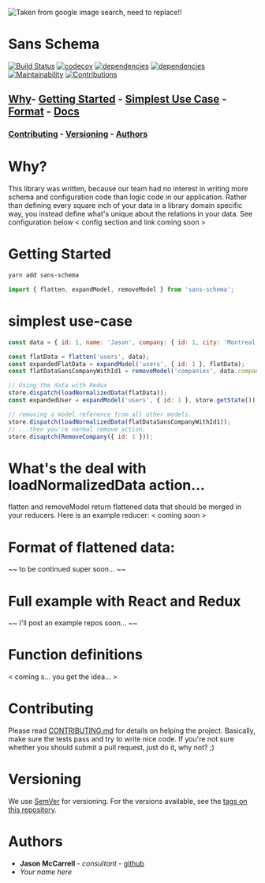 ![Taken from google image search, need to replace!!](https://i0.wp.com/login-tutorials.com/wp-content/uploads/2018/03/oak-tree-massive-roots-oak-tree-with-roots-drawing-everything-throughout-oak-tree-drawing-with-roots.jpg "I gotta replace this image, its taken from google image search")
# Sans Schema

[![Build Status](https://travis-ci.org/funkjunky/schemaless-normalizer.svg?branch=master)](https://travis-ci.org/funkjunky/schemaless-normalizer) [![codecov](https://codecov.io/gh/funkjunky/schemaless-normalizer/branch/master/graph/badge.svg)](https://codecov.io/gh/funkjunky/schemaless-normalizer) [![dependencies](https://david-dm.org/funkjunky/schemaless-normalizer.svg)](https://david-dm.org/funkjunky/schemaless-normalizer) [![dependencies](https://david-dm.org/funkjunky/schemaless-normalizer/dev-status.svg)](https://david-dm.org/funkjunky/schemaless-normalizer?type=dev) [![Maintainability](https://api.codeclimate.com/v1/badges/c890f2aadbb342cf08df/maintainability)](https://codeclimate.com/github/funkjunky/schemaless-normalizer/maintainability) [![Contributions](https://img.shields.io/badge/contributions-welcome-brightgreen.svg?style=flat)](https://github.com/funkjunky/sans-schema/pulls)

## [Why](#Why)- [Getting Started](#Getting-Started) - [Simplest Use Case](#Simplest-Use-Case) - [Format](#Format-of-flattened-data) - [Docs](#Function-definitions)
### [Contributing](#Contributing) - [Versioning](#Versioning) - [Authors](#Authors)

Why?
====

This library was written, because our team had no interest in writing more schema and configuration code than logic code in our application. Rather than defining every square inch of your data in a library domain specific way, you instead define what's unique about the relations in your data. See configuration below < config section and link coming soon >

Getting Started
===============

```bash
yarn add sans-schema
```

```javascript
import { flatten, expandModel, removeModel } from 'sans-schema';
```

simplest use-case
=================

```javascript
const data = { id: 1, name: 'Jason', company: { id: 1, city: 'Montreal' } };

const flatData = flatten('users', data);
const expandedFlatData = expandModel('users', { id: 1 }, flatData);
const flatDataSansCompanyWithId1 = removeModel('companies', data.company, flatData);

// Using the data with Redux
store.dispatch(loadNormalizedData(flatData));
const expandedUser = expandModel('users', { id: 1 }, store.getState());

// removing a model reference from all other models.
store.dispatch(loadNormalizedData(flatDataSansCompanyWithId1));
// ...then you're normal remove action.
store.disaptch(RemoveCompany({ id: 1 }));
```

What's the deal with loadNormalizedData action...
=================================================

flatten and removeModel return flattened data that should be merged in your reducers.
Here is an example reducer:
< coming soon >

Format of flattened data:
=========================

~~ to be continued super soon... ~~

Full example with React and Redux
=================================

~~ I'll post an example repos soon... ~~

Function definitions
====================

< coming s... you get the idea... >

Contributing
============

Please read [CONTRIBUTING.md](https://gist.github.com/PurpleBooth/b24679402957c63ec426) for details on helping the project. Basically, make sure the tests pass and try to write nice code. If you're not sure whether you should submit a pull request, just do it, why not? ;)

Versioning
==========

We use [SemVer](http://semver.org/) for versioning. For the versions available, see the [tags on this repository](https://github.com/funkjunky/sans-schema/tags). 

Authors
=======

* **Jason McCarrell** - *consultant* - [github](https://github.com/funkjunky)
* *Your name here*
